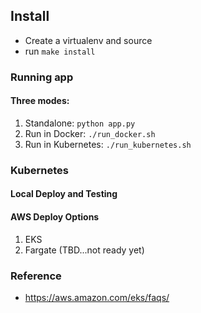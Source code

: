 ## Install

* Create a virtualenv and source
* run `make install`

### Running app

#### Three modes:

1. Standalone:  `python app.py`
2. Run in Docker:  `./run_docker.sh`
3. Run in Kubernetes:  `./run_kubernetes.sh`

### Kubernetes 

#### Local Deploy and Testing


#### AWS Deploy Options

1. EKS
2. Fargate (TBD...not ready yet)

### Reference

* https://aws.amazon.com/eks/faqs/